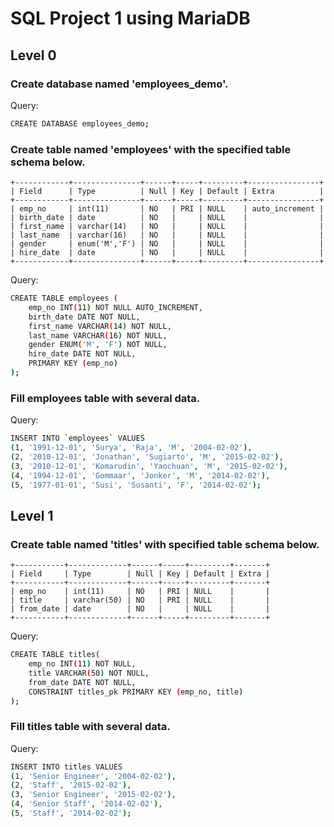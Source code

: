 # SQL Project 1 using MariaDB


## Level 0

### Create database named 'employees_demo'.
Query:
```sh
CREATE DATABASE employees_demo;
```

### Create table named 'employees' with the specified table schema below.
```
+------------+---------------+------+-----+---------+----------------+
| Field      | Type          | Null | Key | Default | Extra          |
+------------+---------------+------+-----+---------+----------------+
| emp_no     | int(11)       | NO   | PRI | NULL    | auto_increment |
| birth_date | date          | NO   |     | NULL    |                |
| first_name | varchar(14)   | NO   |     | NULL    |                |
| last_name  | varchar(16)   | NO   |     | NULL    |                |
| gender     | enum('M','F') | NO   |     | NULL    |                |
| hire_date  | date          | NO   |     | NULL    |                |
+------------+---------------+------+-----+---------+----------------+
```

Query:
```sh
CREATE TABLE employees (
    emp_no INT(11) NOT NULL AUTO_INCREMENT,
    birth_date DATE NOT NULL,
    first_name VARCHAR(14) NOT NULL,
    last_name VARCHAR(16) NOT NULL,
    gender ENUM('M', 'F') NOT NULL,
    hire_date DATE NOT NULL,
    PRIMARY KEY (emp_no)
);
```

### Fill employees table with several data.
Query:
```sh
INSERT INTO `employees` VALUES 
(1, '1991-12-01', 'Surya', 'Raja', 'M', '2004-02-02'), 
(2, '2010-12-01', 'Jonathan', 'Sugiarto', 'M', '2015-02-02'),
(3, '2010-12-01', 'Komarudin', 'Yaochuan', 'M', '2015-02-02'),
(4, '1994-12-01', 'Gommaar', 'Jonker', 'M', '2014-02-02'),
(5, '1977-01-01', 'Susi', 'Susanti', 'F', '2014-02-02');
```

## Level 1

### Create table named 'titles' with specified table schema below.
```
+-----------+-------------+------+-----+---------+-------+
| Field     | Type        | Null | Key | Default | Extra |
+-----------+-------------+------+-----+---------+-------+
| emp_no    | int(11)     | NO   | PRI | NULL    |       |
| title     | varchar(50) | NO   | PRI | NULL    |       |
| from_date | date        | NO   |     | NULL    |       |
+-----------+-------------+------+-----+---------+-------+
```
Query:
```sh
CREATE TABLE titles(
    emp_no INT(11) NOT NULL,
    title VARCHAR(50) NOT NULL,
    from_date DATE NOT NULL,
    CONSTRAINT titles_pk PRIMARY KEY (emp_no, title)
);
```

### Fill titles table with several data.
Query:
```sh
INSERT INTO titles VALUES 
(1, 'Senior Engineer', '2004-02-02'),
(2, 'Staff', '2015-02-02'),
(3, 'Senior Engineer', '2015-02-02'),
(4, 'Senior Staff', '2014-02-02'),
(5, 'Staff', '2014-02-02');
```